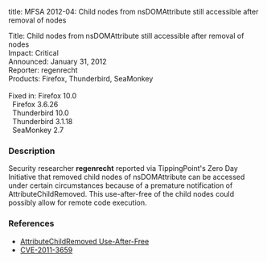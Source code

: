 title: MFSA 2012-04: Child nodes from nsDOMAttribute still accessible after removal of nodes

<p>
<span class="label">Title:</span>      Child nodes from nsDOMAttribute still
accessible after removal of nodes<br/>
<span class="label">Impact:</span>     Critical<br/>
<span class="label">Announced:</span>  January 31, 2012<br/>
<span class="label">Reporter:</span>   regenrecht<br/>
<span class="label">Products:</span>   Firefox, Thunderbird, SeaMonkey<br/>
<br/>
<span class="label">Fixed in:</span>   Firefox 10.0<br/>
<span class="label">&#160;</span>      Firefox 3.6.26<br/>
<span class="label">&#160;</span>      Thunderbird 10.0<br/>
<span class="label">&#160;</span>      Thunderbird 3.1.18<br/>
<span class="label">&#160;</span>      SeaMonkey 2.7<br/>
</p>


<h3>Description</h3>

<p>Security researcher <strong>regenrecht</strong> reported via
TippingPoint's Zero Day Initiative that removed child nodes of nsDOMAttribute
can be accessed under certain circumstances because of a premature notification
of AttributeChildRemoved. This use-after-free of the child nodes could possibly
allow for remote code execution.
</p>


<h3>References</h3>

<ul>
  <li><a href="https://bugzilla.mozilla.org/show_bug.cgi?id=708198">
      AttributeChildRemoved Use-After-Free</a></li>
  <li><a href="http://cve.mitre.org/cgi-bin/cvename.cgi?name=CVE-2011-3659" class="ex-ref">CVE-2011-3659</a></li>
</ul>



